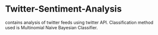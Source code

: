Twitter-Sentiment-Analysis
==========================

contains analysis of twitter feeds using twitter API. Classification method used is Multinomial Naive Bayesian Classifier.
